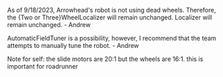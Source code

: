 As of 9/18/2023, Arrowhead's robot is not using dead wheels. Therefore, the {Two or Three}WheelLocalizer will remain unchanged. Localizer will remain unchanged. - Andrew

AutomaticFieldTuner is a possibility, however, I recommend that the team attempts to manually tune the robot. - Andrew

Note for self: the slide motors are 20:1 but the wheels are 16:1. this is important for roadrunner
